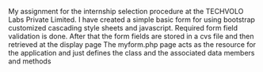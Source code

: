 My assignment for the internship selection procedure at the TECHVOLO Labs Private Limited.
I have created a simple basic form for using bootstrap customized cascading style sheets and javascript.
Required form field validation is done.
After that the form fields are stored in a cvs file and then retrieved at the display page
The myform.php page acts as the resource for the application and just defines the class and the associated data members and methods
